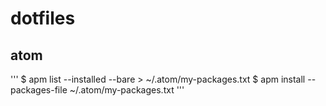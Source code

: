 # dotfiles

## atom
'''
$ apm list --installed --bare > ~/.atom/my-packages.txt
$ apm install --packages-file ~/.atom/my-packages.txt
'''
